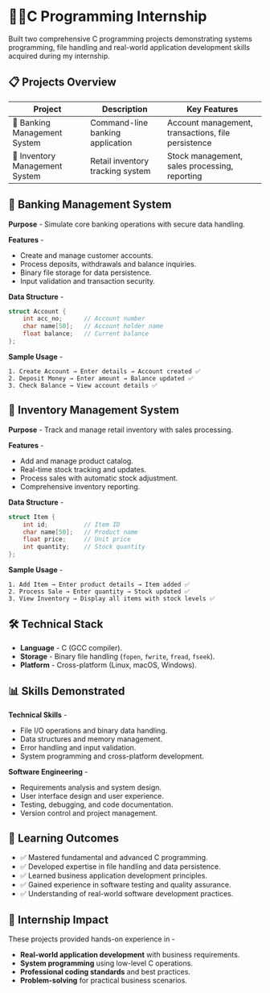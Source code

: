 # 🧑‍💻C Programming Internship

Built two comprehensive C programming projects demonstrating systems programming, file handling and real-world application development skills acquired during my internship.

## 📋 Projects Overview

| Project | Description | Key Features |
|---------|-------------|--------------|
| 🏦 Banking Management System | Command-line banking application | Account management, transactions, file persistence |
| 🛒 Inventory Management System | Retail inventory tracking system | Stock management, sales processing, reporting |

## 🏦 Banking Management System

**Purpose** - Simulate core banking operations with secure data handling.

**Features** -
- Create and manage customer accounts.
- Process deposits, withdrawals and balance inquiries.
- Binary file storage for data persistence.
- Input validation and transaction security.

**Data Structure** -
```c
struct Account {
    int acc_no;      // Account number
    char name[50];   // Account holder name
    float balance;   // Current balance
};
```

**Sample Usage** -
```
1. Create Account → Enter details → Account created ✅
2. Deposit Money → Enter amount → Balance updated ✅  
3. Check Balance → View account details ✅
```

## 🛒 Inventory Management System

**Purpose** - Track and manage retail inventory with sales processing.

**Features** -
- Add and manage product catalog.
- Real-time stock tracking and updates.
- Process sales with automatic stock adjustment.
- Comprehensive inventory reporting.

**Data Structure** -
```c
struct Item {
    int id;          // Item ID
    char name[50];   // Product name
    float price;     // Unit price
    int quantity;    // Stock quantity
};
```

**Sample Usage** -
```
1. Add Item → Enter product details → Item added ✅
2. Process Sale → Enter quantity → Stock updated ✅
3. View Inventory → Display all items with stock levels ✅
```

## 🛠️ Technical Stack

- **Language** - C (GCC compiler).
- **Storage** - Binary file handling (`fopen`, `fwrite`, `fread`, `fseek`).
- **Platform** - Cross-platform (Linux, macOS, Windows).

## 📊 Skills Demonstrated

**Technical Skills** -
- File I/O operations and binary data handling.
- Data structures and memory management.
- Error handling and input validation.
- System programming and cross-platform development.

**Software Engineering** -
- Requirements analysis and system design.
- User interface design and user experience.
- Testing, debugging, and code documentation.
- Version control and project management.

## 🎯 Learning Outcomes

- ✅ Mastered fundamental and advanced C programming.
- ✅ Developed expertise in file handling and data persistence. 
- ✅ Learned business application development principles.
- ✅ Gained experience in software testing and quality assurance.
- ✅ Understanding of real-world software development practices.

## 💼 Internship Impact

These projects provided hands-on experience in -
- **Real-world application development** with business requirements.
- **System programming** using low-level C operations.
- **Professional coding standards** and best practices.
- **Problem-solving** for practical business scenarios.

